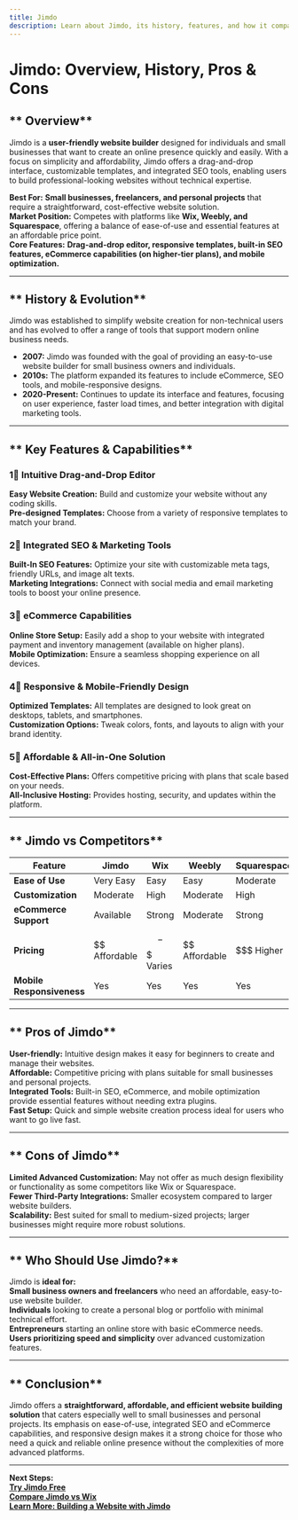 ```yaml
---
title: Jimdo
description: Learn about Jimdo, its history, features, and how it compares to other website builders.
---
```


# **Jimdo: Overview, History, Pros & Cons**

## ** Overview**  
Jimdo is a **user-friendly website builder** designed for individuals and small businesses that want to create an online presence quickly and easily. With a focus on simplicity and affordability, Jimdo offers a drag-and-drop interface, customizable templates, and integrated SEO tools, enabling users to build professional-looking websites without technical expertise.

 **Best For:** **Small businesses, freelancers, and personal projects** that require a straightforward, cost-effective website solution.  
 **Market Position:** Competes with platforms like **Wix, Weebly, and Squarespace**, offering a balance of ease-of-use and essential features at an affordable price point.  
 **Core Features:** **Drag-and-drop editor, responsive templates, built-in SEO features, eCommerce capabilities (on higher-tier plans), and mobile optimization.**

---

## ** History & Evolution**  
Jimdo was established to simplify website creation for non-technical users and has evolved to offer a range of tools that support modern online business needs.

- **2007:** Jimdo was founded with the goal of providing an easy-to-use website builder for small business owners and individuals.
- **2010s:** The platform expanded its features to include eCommerce, SEO tools, and mobile-responsive designs.
- **2020-Present:** Continues to update its interface and features, focusing on user experience, faster load times, and better integration with digital marketing tools.

---

## ** Key Features & Capabilities**

### **1⃣ Intuitive Drag-and-Drop Editor**  
 **Easy Website Creation:** Build and customize your website without any coding skills.  
 **Pre-designed Templates:** Choose from a variety of responsive templates to match your brand.

### **2⃣ Integrated SEO & Marketing Tools**  
 **Built-In SEO Features:** Optimize your site with customizable meta tags, friendly URLs, and image alt texts.  
 **Marketing Integrations:** Connect with social media and email marketing tools to boost your online presence.

### **3⃣ eCommerce Capabilities**  
 **Online Store Setup:** Easily add a shop to your website with integrated payment and inventory management (available on higher plans).  
 **Mobile Optimization:** Ensure a seamless shopping experience on all devices.

### **4⃣ Responsive & Mobile-Friendly Design**  
 **Optimized Templates:** All templates are designed to look great on desktops, tablets, and smartphones.  
 **Customization Options:** Tweak colors, fonts, and layouts to align with your brand identity.

### **5⃣ Affordable & All-in-One Solution**  
 **Cost-Effective Plans:** Offers competitive pricing with plans that scale based on your needs.  
 **All-Inclusive Hosting:** Provides hosting, security, and updates within the platform.

---

## ** Jimdo vs Competitors**

| Feature                   | Jimdo          | Wix              | Weebly           | Squarespace      |
|---------------------------|----------------|------------------|------------------|------------------|
| **Ease of Use**           |  Very Easy   |  Easy          |  Easy          |  Moderate      |
| **Customization**         |  Moderate    |  High          |  Moderate      |  High          |
| **eCommerce Support**     |  Available   |  Strong        |  Moderate      |  Strong        |
| **Pricing**               | $$ Affordable  | $$-$$$ Varies    | $$ Affordable    | $$$ Higher      |
| **Mobile Responsiveness** |  Yes         |  Yes          |  Yes          |  Yes           |

---

## ** Pros of Jimdo**  
 **User-friendly:** Intuitive design makes it easy for beginners to create and manage their websites.  
 **Affordable:** Competitive pricing with plans suitable for small businesses and personal projects.  
 **Integrated Tools:** Built-in SEO, eCommerce, and mobile optimization provide essential features without needing extra plugins.  
 **Fast Setup:** Quick and simple website creation process ideal for users who want to go live fast.

---

## ** Cons of Jimdo**  
 **Limited Advanced Customization:** May not offer as much design flexibility or functionality as some competitors like Wix or Squarespace.  
 **Fewer Third-Party Integrations:** Smaller ecosystem compared to larger website builders.  
 **Scalability:** Best suited for small to medium-sized projects; larger businesses might require more robust solutions.

---

## ** Who Should Use Jimdo?**  
Jimdo is **ideal for:**  
 **Small business owners and freelancers** who need an affordable, easy-to-use website builder.  
 **Individuals** looking to create a personal blog or portfolio with minimal technical effort.  
 **Entrepreneurs** starting an online store with basic eCommerce needs.  
 **Users prioritizing speed and simplicity** over advanced customization features.

---

## ** Conclusion**  
Jimdo offers a **straightforward, affordable, and efficient website building solution** that caters especially well to small businesses and personal projects. Its emphasis on ease-of-use, integrated SEO and eCommerce capabilities, and responsive design makes it a strong choice for those who need a quick and reliable online presence without the complexities of more advanced platforms.

---

 **Next Steps:**  
 **[Try Jimdo Free](https://www.jimdo.com/)**  
 **[Compare Jimdo vs Wix](#)**  
 **[Learn More: Building a Website with Jimdo](#)**
